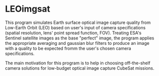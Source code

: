 # LEOimgsat

This program simulates Earth surface optical image capture quality from Low-Earth Orbit (LEO) based on user's input of camera specifications (spatial resolution, lens' point spread function, FOV). Treating ESA's Sentinel satellite images as the base "perfect" image, the program applies the appropriate averaging and gaussian blur filters to produce an image with a quality to be expected fromm the user's chosen camera specifications.

The main motivation for this program is to help in choosing off-the-shelf camera solutions for low-budget optical image capture CubeSat missions.
